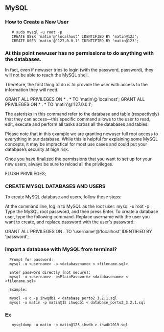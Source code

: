 ## MySQL  

### How to Create a New User 

```
   # sudo mysql -u root -p
   CREATE USER 'matin'@'localhost' IDENTIFIED BY 'matin@123';
   CREATE USER 'matin'@'127.0.0.1' IDENTIFIED BY 'matin@123';
  ```

### At this point newuser has no permissions to do anything with the databases.

In fact, even if newuser tries to login (with the password, password), they will not be able to reach the MySQL shell.

Therefore, the first thing to do is to provide the user with access to the information they will need.

  GRANT ALL PRIVILEGES ON * . * TO 'matin'@'localhost';
  GRANT ALL PRIVILEGES ON * . * TO 'matin'@'127.0.0.1';


The asterisks in this command refer to the database and table (respectively) that they can access—this specific command allows to the user to read, edit, execute and perform all tasks across all the databases and tables.

Please note that in this example we are granting newuser full root access to everything in our database. While this is helpful for explaining some MySQL concepts, it may be impractical for most use cases and could put your database’s security at high risk.

Once you have finalized the permissions that you want to set up for your new users, always be sure to reload all the privileges.

FLUSH PRIVILEGES;



### CREATE MYSQL DATABASES AND USERS
To create MySQL database and users, follow these steps:

At the command line, log in to MySQL as the root user:
mysql -u root -p
Type the MySQL root password, and then press Enter.
To create a database user, type the following command. Replace username with the user you want to create, and replace password with the user's password:

GRANT ALL PRIVILEGES ON *.* TO 'username'@'localhost' IDENTIFIED BY 'password';



### import a database with MySQL from terminal?

 
  ``` 
    Prompt for password:
    mysql -u <username> -p <databasename> < <filename.sql>

    Enter password directly (not secure):
    mysql -u <username> -p<PlainPassword> <databasename> < <filename.sql>

    Example:

    mysql -u c -p ihwqdb1 < database_porto2_3.2.1.sql
    mysql -u matin -p matin@12 ihwqdb1 < database_porto2_3.2.1.sql
  ```
  
  
  
  
### Ex
```
   mysqldump -u matin -p matin@123 ihwdb > ihwdb2019.sql
```
